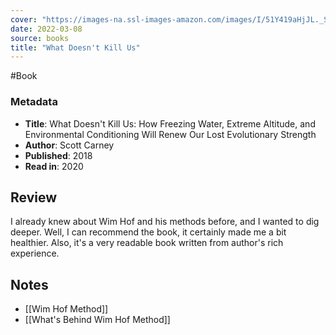 ```yaml
---
cover: "https://images-na.ssl-images-amazon.com/images/I/51Y419aHjJL._SY291_BO1,204,203,200_QL40_FMwebp_.jpg"
date: 2022-03-08
source: books
title: "What Doesn't Kill Us"
---
```

#Book 

### Metadata
- **Title**: What Doesn't Kill Us: How Freezing Water, Extreme Altitude, and Environmental Conditioning Will Renew Our Lost Evolutionary Strength
- **Author**: Scott Carney
- **Published**: 2018
- **Read in**: 2020

## Review

I already knew about Wim Hof and his methods before, and I wanted to dig deeper. Well, I can recommend the book, it certainly made me a bit healthier. Also, it's a very readable book written from author's rich experience.

## Notes
- [[Wim Hof Method]]
- [[What's Behind Wim Hof Method]]